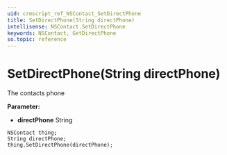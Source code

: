 ```yaml
---
uid: crmscript_ref_NSContact_SetDirectPhone
title: SetDirectPhone(String directPhone)
intellisense: NSContact.SetDirectPhone
keywords: NSContact, GetDirectPhone
so.topic: reference
---
```


# SetDirectPhone(String directPhone)

The contacts phone

**Parameter:** 
 - **directPhone** String

```crmscript
NSContact thing;
String directPhone;
thing.SetDirectPhone(directPhone);
```

